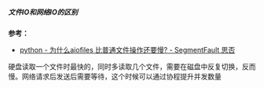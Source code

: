 ##### 文件IO和网络IO的区别

**参考：**

- [python - 为什么aiofiles 比普通文件操作还要慢? - SegmentFault 思否](https://segmentfault.com/q/1010000040062125) 

硬盘读取一个文件时最快的，同时多读取几个文件，需要在磁盘中反复切换，反而慢。网络请求后发送后需要等待，这个时候可以通过协程提升并发数量